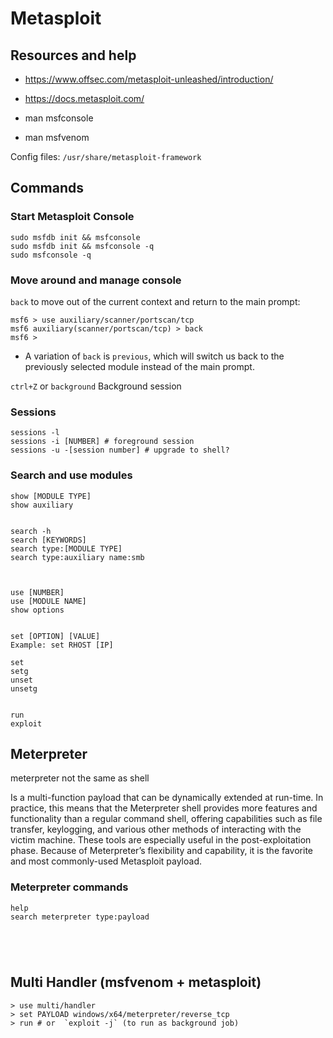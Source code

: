 # Metasploit

## Resources and help
- <https://www.offsec.com/metasploit-unleashed/introduction/>
- <https://docs.metasploit.com/>

- man msfconsole
- man msfvenom


Config files: `/usr/share/metasploit-framework`






## Commands

### Start Metasploit Console
```
sudo msfdb init && msfconsole
sudo msfdb init && msfconsole -q
sudo msfconsole -q
```




### Move around and manage console

`back` to move out of the current context and return to the main prompt:
```
msf6 > use auxiliary/scanner/portscan/tcp
msf6 auxiliary(scanner/portscan/tcp) > back
msf6 >
```

- A variation of `back` is `previous`, which will switch us back to the previously selected module instead of the main prompt.



`ctrl+Z` or `background` Background session


### Sessions
```
sessions -l
sessions -i [NUMBER] # foreground session
sessions -u -[session number] # upgrade to shell?
```





### Search and use modules
```
show [MODULE TYPE]
show auxiliary


search -h
search [KEYWORDS]
search type:[MODULE TYPE]
search type:auxiliary name:smb



use [NUMBER]
use [MODULE NAME]
show options


set [OPTION] [VALUE]
Example: set RHOST [IP]

set
setg
unset
unsetg


run
exploit

```



















## Meterpreter
meterpreter not the same as shell

Is a multi-function payload that can be dynamically extended at run-time. In practice, this means that the Meterpreter shell provides more features and functionality than a regular command shell, offering capabilities such as file transfer, keylogging, and various other methods of interacting with the victim machine. These tools are especially useful in the post-exploitation phase. Because of Meterpreter’s flexibility and capability, it is the favorite and most commonly-used Metasploit payload.

### Meterpreter commands
```
help
search meterpreter type:payload





```



















## Multi Handler (msfvenom + metasploit)

```
> use multi/handler
> set PAYLOAD windows/x64/meterpreter/reverse_tcp
> run # or  `exploit -j` (to run as background job)


```




























